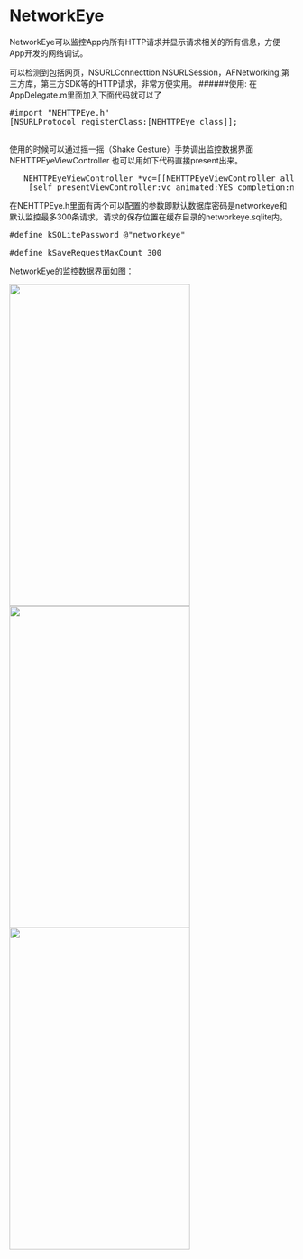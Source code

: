 # NetworkEye
NetworkEye可以监控App内所有HTTP请求并显示请求相关的所有信息，方便App开发的网络调试。

可以检测到包括网页，NSURLConnecttion,NSURLSession，AFNetworking,第三方库，第三方SDK等的HTTP请求，非常方便实用。
######使用:
在AppDelegate.m里面加入下面代码就可以了
<pre>
#import "NEHTTPEye.h"
[NSURLProtocol registerClass:[NEHTTPEye class]];

</pre>

使用的时候可以通过摇一摇（Shake Gesture）手势调出监控数据界面NEHTTPEyeViewController
也可以用如下代码直接present出来。
<pre>
   NEHTTPEyeViewController *vc=[[NEHTTPEyeViewController alloc] init];
    [self presentViewController:vc animated:YES completion:nil];
</pre>

在NEHTTPEye.h里面有两个可以配置的参数即默认数据库密码是networkeye和默认监控最多300条请求，请求的保存位置在缓存目录的networkeye.sqlite内。
<pre>
#define kSQLitePassword @"networkeye"

#define kSaveRequestMaxCount 300
</pre>

NetworkEye的监控数据界面如图：

<img  src="https://raw.githubusercontent.com/coderyi/NetworkEye/master/NetworkEye/Resources/networkeye1.png" width="320" height="570">

<img  src="https://raw.githubusercontent.com/coderyi/NetworkEye/master/NetworkEye/Resources/networkeye2.png" width="320" height="570">

<img  src="https://raw.githubusercontent.com/coderyi/NetworkEye/master/NetworkEye/Resources/networkeye3.png" width="320" height="570">

